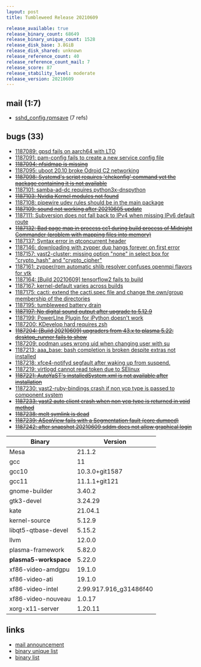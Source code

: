 ```yaml
---
layout: post
title: Tumbleweed Release 20210609

release_available: true
release_binary_count: 68649
release_binary_unique_count: 1528
release_disk_base: 3.8GiB
release_disk_shared: unknown
release_reference_count: 40
release_reference_count_mail: 7
release_score: 87
release_stability_level: moderate
release_version: 20210609
---
```


## mail (1:7)

- [sshd_config.rpmsave](https://github.com/boombatower/tumbleweed-review/issues/10) (7 refs)

## bugs (33)

<!--more-->

- [1187089: gpsd fails on aarch64 with LTO](https://bugzilla.opensuse.org/show_bug.cgi?id=1187089)
- [1187091: pam-config fails to create a new service config file](https://bugzilla.opensuse.org/show_bug.cgi?id=1187091)
- ~~[1187094: nfsidmap is missing](https://bugzilla.opensuse.org/show_bug.cgi?id=1187094)~~
- [1187095: uboot 20.10 broke Odroid C2 networking](https://bugzilla.opensuse.org/show_bug.cgi?id=1187095)
- ~~[1187098: Systemd's script requires 'chckonfig' command yet the package containing it is not available](https://bugzilla.opensuse.org/show_bug.cgi?id=1187098)~~
- [1187101: samba-ad-dc requires python3x-dnspython](https://bugzilla.opensuse.org/show_bug.cgi?id=1187101)
- ~~[1187103: Nvidia Kernel modules not found](https://bugzilla.opensuse.org/show_bug.cgi?id=1187103)~~
- [1187108: pipewire udev rules should be in the main package](https://bugzilla.opensuse.org/show_bug.cgi?id=1187108)
- ~~[1187109: sound not working after 20210605 update](https://bugzilla.opensuse.org/show_bug.cgi?id=1187109)~~
- [1187111: Subversion does not fall back to IPv4 when missing IPv6 default route](https://bugzilla.opensuse.org/show_bug.cgi?id=1187111)
- ~~[1187132: Bad page map in process cc1 during build process of Midnight Commander (problem with mapping files into memory)](https://bugzilla.opensuse.org/show_bug.cgi?id=1187132)~~
- [1187137: Syntax error in qtconcurrent header](https://bugzilla.opensuse.org/show_bug.cgi?id=1187137)
- [1187146: downloading with zypper dup hangs forever on first error](https://bugzilla.opensuse.org/show_bug.cgi?id=1187146)
- [1187157: yast2-cluster: missing option "none" in select box for "crypto_hash" and "crypto_cipher"](https://bugzilla.opensuse.org/show_bug.cgi?id=1187157)
- [1187161: zypper/rpm automatic shlib resolver confuses openmpi flavors for vtk](https://bugzilla.opensuse.org/show_bug.cgi?id=1187161)
- [1187164: \[Build 20210609\] tensorflow2 fails to build](https://bugzilla.opensuse.org/show_bug.cgi?id=1187164)
- [1187167: kernel-default varies across builds](https://bugzilla.opensuse.org/show_bug.cgi?id=1187167)
- [1187175: cacti: extend the cacti.spec file and change the own/group membership of the directories](https://bugzilla.opensuse.org/show_bug.cgi?id=1187175)
- [1187195: tumbleweed battery drain](https://bugzilla.opensuse.org/show_bug.cgi?id=1187195)
- ~~[1187197: No digital sound output after upgrade to 5.12.9](https://bugzilla.opensuse.org/show_bug.cgi?id=1187197)~~
- [1187199: PowerLIne Plugin for iPython doesn't work](https://bugzilla.opensuse.org/show_bug.cgi?id=1187199)
- [1187200: KDevelop hard requires zsh](https://bugzilla.opensuse.org/show_bug.cgi?id=1187200)
- ~~[1187204: \[Build 20210609\] upgraders from 43.x to plasma 5.22: desktop_runner fails to show](https://bugzilla.opensuse.org/show_bug.cgi?id=1187204)~~
- [1187209: podman uses wrong uid when changing user with su](https://bugzilla.opensuse.org/show_bug.cgi?id=1187209)
- [1187213: aaa_base: bash completion is broken despite extras not installed](https://bugzilla.opensuse.org/show_bug.cgi?id=1187213)
- [1187218: xfce4-notifyd segfault after waking up from suspend.](https://bugzilla.opensuse.org/show_bug.cgi?id=1187218)
- [1187219: virtlogd cannot read token due to SElinux](https://bugzilla.opensuse.org/show_bug.cgi?id=1187219)
- ~~[1187221: AutoYaST's installedSystem.xml is not available after installation](https://bugzilla.opensuse.org/show_bug.cgi?id=1187221)~~
- [1187230: yast2-ruby-bindings crash if non ycp type is passed to component system](https://bugzilla.opensuse.org/show_bug.cgi?id=1187230)
- ~~[1187233: yast2 auto client crash when non ycp type is returned in void method](https://bugzilla.opensuse.org/show_bug.cgi?id=1187233)~~
- ~~[1187238: melt symlink is dead](https://bugzilla.opensuse.org/show_bug.cgi?id=1187238)~~
- ~~[1187239: ASeqView fails with a Segmentation fault (core dumped)](https://bugzilla.opensuse.org/show_bug.cgi?id=1187239)~~
- ~~[1187242: after snapshot 20210609 sddm does not allow graphical login](https://bugzilla.opensuse.org/show_bug.cgi?id=1187242)~~

Binary | Version
--- | ---
Mesa | 21.1.2
gcc | 11
gcc10 | 10.3.0+git1587
gcc11 | 11.1.1+git121
gnome-builder | 3.40.2
gtk3-devel | 3.24.29
kate | 21.04.1
kernel-source | 5.12.9
libqt5-qtbase-devel | 5.15.2
llvm | 12.0.0
plasma-framework | 5.82.0
**plasma5-workspace** | 5.22.0
xf86-video-amdgpu | 19.1.0
xf86-video-ati | 19.1.0
xf86-video-intel | 2.99.917.916_g31486f40
xf86-video-nouveau | 1.0.17
xorg-x11-server | 1.20.11

## links

- [mail announcement](https://github.com/boombatower/tumbleweed-review/issues/10)
- [binary unique list](http://download.opensuse.org/history/20210609/rpm.unique.list)
- [binary list](http://download.opensuse.org/history/20210609/rpm.list)
